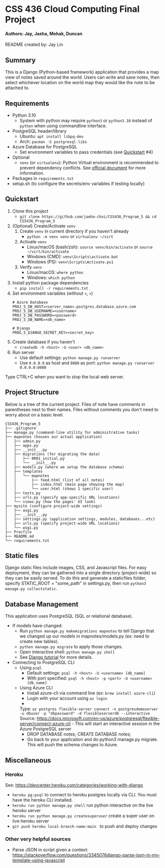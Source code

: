 # CSS 436 Cloud Computing Final Project

#### Authors: Jay, Jaeha, Mehak, Duncan

README created by: Jay Lin

## Summary

This is a Django (Python-based framework) application that provides a map view of notes saved around the world. Users
can write and save notes, then select whichever location on the world map they would like the note to be attached to.

## Requirements

- Python 3.10
    - System with python may require `python3` or `python3.10` instead of `python` when using commandline interface.
- PostgreSQL header/library
    - Ubuntu: `apt install libpq-dev`
    - Arch: `pacman -S postgresql-libs`
- Azure Database for PostgreSQL
    - Set environment variables to pass credentials (see [Quickstart](#Quickstart) #4)
- Optional
    - `venv` (or `virtualenv`): Python Virtual environment is recommended to prevent dependency conflicts.
      See [official document](https://docs.python.org/3/library/venv.html) for more information.
- Packages in `requirements.txt`
- setup.sh (to configure the secrets/env variables if testing locally)

## Quickstart

1. Clone this project
    - `git clone https://github.com/jaeha-choi/CSS436_Program_5 && cd CSS436_Program_5`
2. (Optional) Create/Activate `venv`
    1. Create `venv` in current directory if you haven't already
        - `python -m venv venv` or `virtualenv ~/virt`
    2. Activate `venv`
        - Linux/macOS (bash/zsh): `source venv/bin/activate` or `source ~/virt/bin/activate`
        - Windows (CMD): `venv\Scripts\activate.bat`
        - Windows (PS): `venv\Scripts\Activate.ps1`
    3. Verify `venv`
        - Linux/macOS: `where python`
        - Windows: `which python`
3. Install python package dependencies
    - `pip install -r requirements.txt`
4. Set environment variables (without `<`, `>`)
    ```shell
    # Azure Database
    PROJ_5_DB_HOST=<server_name>.postgres.database.azure.com
    PROJ_5_DB_USERNAME=<username>
    PROJ_5_DB_PASSWORD=<password>
    PROJ_5_DB_NAME=<db_name>
    
    # Django
    PROG_5_DJANGO_SECRET_KEY=<secret_key>
     ```
5. Create database if you haven't
    - `createdb -h <host> -U <user> <db_name>`
6. Run server
    - Use default settings: `python manage.py runserver`
    - Use `0.0.0.0` as host and `8080` as port: `python manage.py runserver 0.0.0.0:8080`

Type CTRL+C when you want to stop the local web server.

## Project Structure

Below is a tree of the current project. Files of note have comments in parentheses next to their names. Files without
comments you don't need to worry about on a basic level.

```
CSS436_Program_5
├── .gitignore
├── manage.py (command-line utility for administrative tasks)
├── mapnotes (houses our actual application)
│   ├── admin.py
│   ├── apps.py
│   ├── __init__.py
│   ├── migrations (for migrating the data)
│   │   ├── 0001_initial.py
│   │   └── __init__.py
│   ├── models.py (where we setup the database schema)
│   ├── templates
│   │   └── mapnotes
│   │       ├── feed.html (list of all notes)
│   │       ├── index.html (main page showing the map)
│   │       └── user.html (shows 1 specific user)
│   ├── tests.py
│   ├── urls.py (specify app-specific URL locations)
│   └── views.py (how the pages' UI look)
├── mysite (configure project-wide settings)
│   ├── asgi.py
│   ├── __init__.py
│   ├── settings.py (application settings, modules, databases...etc)
│   ├── urls.py (specify project-wide URL locations)
│   └── wsgi.py
├── Procfile
├── README.md
└── requirements.txt
```

## Static files
Django static files include images, CSS, and Javascript files. For easy deployment,
they can be gathered into a single directory (project-wide) so they can be easily served.
To do this and generate a staticfiles folder, specify STATIC_ROOT = "some_path" in settings.py,
then run `python3 manage.py collectstatic`.

## Database Management

This application uses PostgreSQL (SQL or relational database).

- If models have changed:
    - Run `python manage.py makemigrations mapnotes` to tell Django that we changed up our models in
      mapnotes/models.py (ex: need to create new tables).
    - `python manage.py migrate` to apply those changes.
    - Open interactive shell: `python manage.py shell`
    - See [Django tutorial](https://docs.djangoproject.com/en/4.0/intro/tutorial02/) for more details.
- Connecting to PostgreSQL CLI
    - Using `psql`
        - Default settings: `psql -h <host> -U <username> [db_name]`
        - With port specified: `psql -h <host> -p <port> -U <username> [db_name]`
    - Using Azure CLI
        - Install azure-cli via command line (ex: `brew install azure-cli`)
        - Login with your account using `az login`
        -
        Type: `az postgres flexible-server connect -n postgresdemoserver -u dbuser -p "dbpassword" -d flexibleserverdb --interactive`
        Source: https://docs.microsoft.com/en-us/azure/postgresql/flexible-server/connect-azure-cli
            - This will start an interactive session in the Azure PostgreSQL server
        - DROP DATABASE notes; CREATE DATABASE notes;
        - Go back to your application and do python3 manage.py migrate. This will push the schema changes to Azure.

## Miscellaneous

### Heroku

See: https://devcenter.heroku.com/categories/working-with-django

- ``heroku pg:psql`` to connect to heroku postgres locally via CLI. You must have the heroku CLI installed.
- ``heroku run python manage.py shell`` run python interactive on the live heroku server
- ``heroku run python manage.py createsuperuser`` create a super user on live heroku server
- ``git push heroku local-branch-name:main `` to push and deploy changes

### Other very helpful sources

- Parse JSON in script given a
  context: https://stackoverflow.com/questions/3345076django-parse-json-in-my-template-using-javascript
